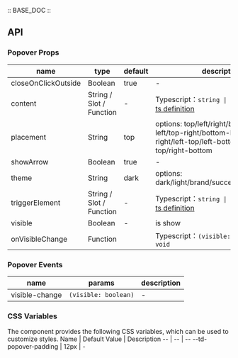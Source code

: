:: BASE_DOC ::

## API

### Popover Props

name | type | default | description | required
-- | -- | -- | -- | --
closeOnClickOutside | Boolean | true | \- | N
content | String / Slot / Function | - | Typescript：`string \| TNode`。[see more ts definition](https://github.com/Tencent/tdesign-mobile-react/blob/develop/src/common.ts) | N
placement | String | top | options: top/left/right/bottom/top-left/top-right/bottom-left/bottom-right/left-top/left-bottom/right-top/right-bottom | N
showArrow | Boolean | true | \- | N
theme | String | dark | options: dark/light/brand/success/warning/error | N
triggerElement | String / Slot / Function | - | Typescript：`string \| TNode`。[see more ts definition](https://github.com/Tencent/tdesign-mobile-react/blob/develop/src/common.ts) | N
visible | Boolean | - | is show | N
onVisibleChange | Function |  | Typescript：`(visible: boolean) => void`<br/> | N

### Popover Events

name | params | description
-- | -- | --
visible-change | `(visible: boolean)` | \-

### CSS Variables

The component provides the following CSS variables, which can be used to customize styles.
Name | Default Value | Description 
-- | -- | --
--td-popover-padding | 12px | -
